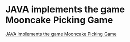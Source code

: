# JAVA implements the game Mooncake Picking Game
[JAVA implements the game Mooncake Picking Game](https://aiwithcloud.com/2022/09/16/java_implements_the_game_mooncake_picking_game/)